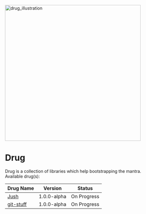<img src="https://www.hivplusmag.com/sites/hivplusmag.com/files/2018/02/07/new-meds-750x422.jpg" width="450" alt="drug_illustration" />

# Drug

Drug is a collection of libraries which help bootstrapping the mantra. Available drug(s):

| Drug Name | Version | Status |
| :-------- | :-----: | :----: |
| [Jush] | 1.0.0-alpha | On Progress |
| [git-stuff] | 1.0.0-alpha | On Progress |

[Jush]: https://github.com/jeffryang24/jush
[git-stuff]: https://github.com/jeffryang24/git-stuff
